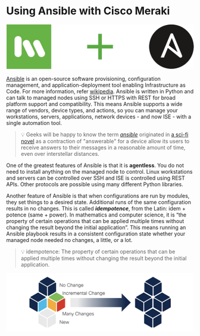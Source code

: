 # Using Ansible with Cisco Meraki

![Meraki-Ansible](images/Meraki+Ansible.png)

[Ansible](https://ansible.com/) is an open-source software provisioning, configuration management, and application-deployment tool enabling Infrastructure as Code. For more information, refer [wikipedia](https://en.wikipedia.org/wiki/Ansible_(software)). Ansible is written in Python and can talk to managed nodes using SSH or HTTPS with REST for broad platform support and compatibility. This means Ansible supports a wide range of vendors, device types, and actions, so you can manage your workstations, servers, applications, network devices - and now ISE - with a single automation tool.

> 💡 Geeks will be happy to know the term [_ansible_](https://en.wikipedia.org/wiki/Ansible) originated in [a sci-fi novel](https://en.wikipedia.org/wiki/Rocannon%27s_World) as a contraction of "answerable" for a device allow its users to receive answers to their messages in a reasonable amount of time, even over interstellar distances.

One of the greatest features of Ansible is that it is **agentless**. You do not need to install anything on the managed node to control. Linux workstations and servers can be controlled over SSH and ISE is controlled using REST APIs. Other protocols are possible using many different Python libraries.

Another feature of Ansible is that when configurations are run by modules, they set things to a desired state. Additional runs of the same configuration results in no changes. This is called **_idempotence_**, from the Latin: idem + potence (same + power). In mathematics and computer science, it is “the property of certain operations that can be applied multiple times without changing the result beyond the initial application”. This means running an Ansible playbook results in a consistent configuration state whether your managed node needed no changes, a little, or a lot.

> 💡 idempotence: The property of certain operations that can be applied multiple times without changing the result beyond the initial application.

![Ansible-Idempotence](images/Ansible-Idempotence.png)